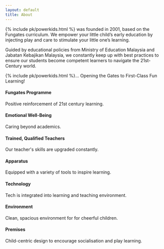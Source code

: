 ```yaml
---
layout: default
title: About
---
```


<div class="p-4 mb-4 rounded-3 bg-light">
  <div class="container-fluid py-3 col-md-7">
    <div class="mb-4">
        <p class="fs-5">
        {% include pk/powerkids.html %} was founded in 2001, based on the Fungates curriculum. We empower your little child’s early education by injecting play and care to stimulate your little one’s learning.  </p>
        <p class="fs-5">
        Guided by educational policies from Ministry of Education Malaysia and Jabatan Kebajikan Malaysia, we constantly keep up with best practices to ensure our students become competent learners to navigate the 21st-Century world.
        </p>
        <p class="fs-5">
        {% include pk/powerkids.html %}... Opening the Gates to First-Class Fun Learning!
        </p>
        </div>
    </div>
</div>

<div class="container px-4 py-4 col-md-7" id="icon-grid">
  <div class="row row-cols-1 row-cols-sm-2 g-5 py-4">
    <div class="col d-flex align-items-start">
      <i class="bi-award text-muted flex-shrink-0 me-3 display-6"></i>
      <div>
        <h4 class="fw-bold mb-0">Fungates Programme</h4>
        <p>Positive reinforcement of 21st century learning.</p>
      </div>
    </div>
    <div class="col d-flex align-items-start">
      <i class="bi-balloon-heart text-muted flex-shrink-0 me-3 display-6"></i>
      <!-- <i class="bi-emoji-laughing text-muted flex-shrink-0 me-3 display-6"></i> -->
      <div>
        <h4 class="fw-bold mb-0">Emotional Well-Being</h4>
        <p>Caring beyond academics.</p>
      </div>
    </div>
    <div class="col d-flex align-items-start">
      <i class="bi-mortarboard text-muted flex-shrink-0 me-3 display-6"></i>
      <div>
        <h4 class="fw-bold mb-0">Trained, Qualified Teachers</h4>
        <p>Our teacher's skills are upgraded constantly.</p>
      </div>
    </div>
    <div class="col d-flex align-items-start">
      <i class="bi-binoculars text-muted flex-shrink-0 me-3 display-6"></i>
      <div>
        <h4 class="fw-bold mb-0">Apparatus</h4>
        <p>Equipped with a variety of tools to inspire learning.</p>
      </div>
    </div>
    <div class="col d-flex align-items-start">
      <i class="bi-pc-display-horizontal text-muted flex-shrink-0 me-3 display-6"></i>
      <div>
        <h4 class="fw-bold mb-0">Technology</h4>
        <p>Tech is integrated into learning and teaching environment.</p>
      </div>
    </div>
    <div class="col d-flex align-items-start">
      <i class="bi-cloud-sun text-muted flex-shrink-0 me-3 display-6"></i>
      <div>
        <h4 class="fw-bold mb-0">Environment</h4>
        <p>Clean, spacious environment for for cheerful children.</p>
      </div>
    </div>
    <div class="col d-flex align-items-start">
      <!-- <svg class="bi text-muted flex-shrink-0 me-3" width="1.75em" height="1.75em"><use xlink:href="#tools"></use></svg> -->
      <i class="bi-house-heart text-muted flex-shrink-0 me-3 display-6"></i>
      <div>
      <div>
        <h4 class="fw-bold mb-0">Premises</h4>
        <p>Child-centric design to encourage socialisation and play learning.</p>
      </div>
    </div>
  </div>
</div>


